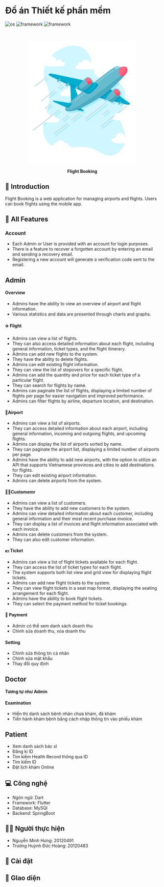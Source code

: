 
# Đồ án Thiết kế phần mềm
![os](https://img.shields.io/badge/-android-32DE84)
![framework](https://img.shields.io/badge/-dart-2196F3)
![framework](https://img.shields.io/badge/-flutter-2196F3)

<br>

<p align="center">
 <img src="./assets/images/onboard3.png" alt="ViPT Logo" height = "400"></a>
</p>
<p align="center">
<b>Flight Booking</b>
<br/>
</p>

## 📄 Introduction
Flight Booking is a web application for managing airports and flights. Users can book flights using the mobile app.
## 📲 All Features

### Account
* Each Admin or User is provided with an account for login purposes.
* There is a feature to recover a forgotten account by entering an email and sending a recovery email.
* Registering a new account will generate a verification code sent to the email.
## Admin
#### Overview
* Admins have the ability to view an overview of airport and flight information.
* Various statistics and data are presented through charts and graphs.
#### ✈️ Flight 
* Admins can view a list of flights.
* They can also access detailed information about each flight, including general information, ticket types, and the flight itinerary.
* Admins can add new flights to the system.
* They have the ability to delete flights.
* Admins can edit existing flight information.
* They can view the list of stopovers for a specific flight.
* Admins can add the quantity and price for each ticket type of a particular flight.
* They can search for flights by name.
* Admins can paginate the list of flights, displaying a limited number of flights per page for easier navigation and improved performance.
* Admins can filter flights by airline, departure location, and destination.
#### 🛬Airport
* Admins can view a list of airports.
* They can access detailed information about each airport, including general information, incoming and outgoing flights, and upcoming flights.
* Admins can display the list of airports sorted by name.
* They can paginate the airport list, displaying a limited number of airports per page.
* Admins have the ability to add new airports, with the option to utilize an API that supports Vietnamese provinces and cities to add destinations for flights.
* They can edit existing airport information.
* Admins can delete airports from the system.
#### 💂‍♀️Customemr 
* Admins can view a list of customers.
* They have the ability to add new customers to the system.
* Admins can view detailed information about each customer, including general information and their most recent purchase invoice.
* They can display a list of invoices and flight information associated with each invoice.
* Admins can delete customers from the system.
* They can also edit customer information.
#### 💵 Ticket
* Admins can view a list of flight tickets available for each flight.
* They can access the list of ticket types for each flight.
* The system supports both list view and grid view for displaying flight tickets.
* Admins can add new flight tickets to the system.
* They can view flight tickets in a seat map format, displaying the seating arrangement for each flight.
* Admins have the ability to book flight tickets.
* They can select the payment method for ticket bookings.
#### 🐸 Payment
* Admin có thể xem danh sách doanh thu
* Chỉnh sửa doanh thu, xóa doanh thu 
#### Setting
* Chỉnh sửa thông tin cá nhân
* Chỉnh sửa mật khẩu
* Thay đổi quy định

## Doctor 
#### Tương tự như Admin
#### Examination 
* Hiển thị danh sách bệnh nhân chưa khám, đã khám
* Tiến hành khám bệnh bằng cách nhập thông tin vào phiếu khám

## Patient
* Xem danh sách bác sĩ
* Đăng kí ID 
* Tìm kiếm Health Record thông qua ID
* Tìm kiếm ID
* Đặt lịch khám Online



## 💻 Công nghệ 
* Ngôn ngữ: Dart
* Framework: Flutter
* Database: MySQl
* Backend: SpringBoot

## 👨‍💻 Người thực hiện
* Nguyễn Minh Hưng: 20120491
* Trương Huỳnh Đức Hoàng: 20120483

## 🔧 Cài đặt

## 📱 GIao diện



